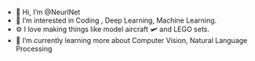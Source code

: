 - 👋 Hi, I’m @NeurlNet
- 👀 I’m interested in Coding , Deep Learning, Machine Learning.
- ⚙️ I love making things like model aircraft 🛩️ and LEGO sets. 
- 🌱 I’m currently learning more about Computer Vision, Natural Language Processing 


<!---
SaumilAgrawal/SaumilAgrawal is a ✨ special ✨ repository because its `README.md` (this file) appears on your GitHub profile.
You can click the Preview link to take a look at your changes.
--->

